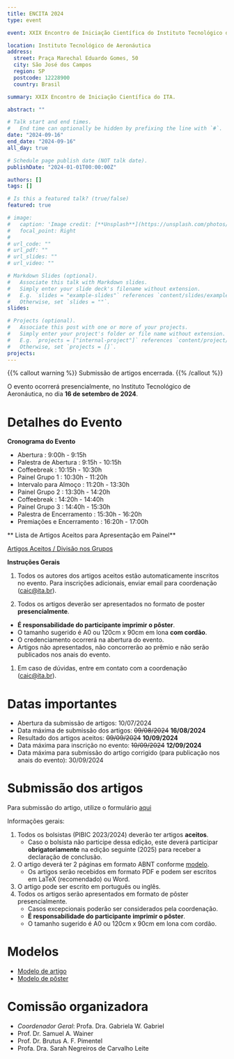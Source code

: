 ```yaml
---
title: ENCITA 2024
type: event

event: XXIX Encontro de Iniciação Científica do Instituto Tecnológico de Aeronáutica

location: Instituto Tecnológico de Aeronáutica
address:
  street: Praça Marechal Eduardo Gomes, 50
  city: São José dos Campos
  region: SP
  postcode: 12228900
  country: Brasil

summary: XXIX Encontro de Iniciação Científica do ITA.

abstract: ""

# Talk start and end times.
#   End time can optionally be hidden by prefixing the line with `#`.
date: "2024-09-16"
end_date: "2024-09-16"
all_day: true

# Schedule page publish date (NOT talk date).
publishDate: "2024-01-01T00:00:00Z"

authors: []
tags: []

# Is this a featured talk? (true/false)
featured: true

# image:
#   caption: 'Image credit: [**Unsplash**](https://unsplash.com/photos/bzdhc5b3Bxs)'
#   focal_point: Right
#
# url_code: ""
# url_pdf: ""
# url_slides: ""
# url_video: ""

# Markdown Slides (optional).
#   Associate this talk with Markdown slides.
#   Simply enter your slide deck's filename without extension.
#   E.g. `slides = "example-slides"` references `content/slides/example-slides.md`.
#   Otherwise, set `slides = ""`.
slides:

# Projects (optional).
#   Associate this post with one or more of your projects.
#   Simply enter your project's folder or file name without extension.
#   E.g. `projects = ["internal-project"]` references `content/project/deep-learning/index.md`.
#   Otherwise, set `projects = []`.
projects:
---
```


{{% callout warning %}}
Submissão de artigos encerrada.
{{% /callout %}}

O evento ocorrerá presencialmente, no Instituto Tecnológico
de Aeronáutica, no dia **16 de setembro de 2024**.

# Detalhes do Evento

**Cronograma do Evento**

- Abertura : 9:00h - 9:15h
- Palestra de Abertura : 9:15h - 10:15h
- Coffeebreak : 10:15h - 10:30h
- Painel Grupo 1 : 10:30h - 11:20h
- Intervalo para Almoço : 11:20h - 13:30h
- Painel Grupo 2 : 13:30h - 14:20h
- Coffeebreak : 14:20h - 14:40h
- Painel Grupo 3 : 14:40h - 15:30h
- Palestra de Encerramento : 15:30h - 16:20h
- Premiações e Encerramento : 16:20h - 17:00h

** Lista de Artigos Aceitos para Apresentação em Painel**

[Artigos Aceitos / Divisão nos Grupos](/documentos/encita/cronograma-2024.pdf)

**Instruções Gerais**

1. Todos os autores dos artigos aceitos estão automaticamente inscritos no evento. Para inscrições adicionais, enviar email para coordenação (caic@ita.br).

1. Todos os artigos deverão ser apresentados no formato de poster **presencialmente**.
  - **É responsabilidade do participante imprimir o pôster**.
  - O tamanho sugerido é A0 ou 120cm x 90cm em lona **com cordão**.
  - O credenciamento ocorrerá na abertura do evento.
  - Artigos não apresentados, não concorrerão ao prêmio e não serão publicados nos anais do evento.

1. Em caso de dúvidas, entre em contato com a coordenação (caic@ita.br).

# Datas importantes

- Abertura da submissão de artigos: 10/07/2024
- Data máxima de submissão dos artigos: ~~09/08/2024~~ **16/08/2024**
- Resultado dos artigos aceitos: ~~09/09/2024~~ **10/09/2024**
- Data máxima para inscrição no evento: ~~10/09/2024~~ **12/09/2024**
- Data máxima para submissão do artigo corrigido (para publicação nos anais do evento): 30/09/2024

# Submissão dos artigos

Para submissão do artigo, utilize o formulário [aqui](https://airtable.com/apptdbpfnd4qobPYk/pag4iQiFrqj8obVKL/form)

Informações gerais:

1. Todos os bolsistas (PIBIC 2023/2024) deverão ter artigos **aceitos**.
    - Caso o bolsista não participe dessa edição, este deverá participar
      **obrigatoriamente** na edição seguinte (2025) para receber a declaração
      de conclusão.
1. O artigo deverá ter 2 páginas em formato ABNT conforme [modelo](/documentos/modelos/artigo-encita-modelo.zip).
    - Os artigos serão recebidos em formato PDF e podem ser escritos em LaTeX (recomendado) ou Word.
1. O artigo pode ser escrito em português ou inglês.
1. Todos os artigos serão apresentados em formato de pôster presencialmente.
    - Casos excepcionais poderão ser considerados pela coordenação.
    - **É responsabilidade do participante imprimir o pôster**.
    - O tamanho sugerido é A0 ou 120cm x 90cm em lona com cordão.


# Modelos

- [Modelo de artigo](/documentos/modelos/artigo-encita-modelo.zip)
- [Modelo de pôster](/documentos/modelos/poster-encita-modelo.pptx)

# Comissão organizadora

- *Coordenador Geral*: Profa. Dra. Gabriela W. Gabriel
- Prof. Dr. Samuel A. Wainer
- Prof. Dr. Brutus A. F. Pimentel
- Profa. Dra. Sarah Negreiros de Carvalho Leite

